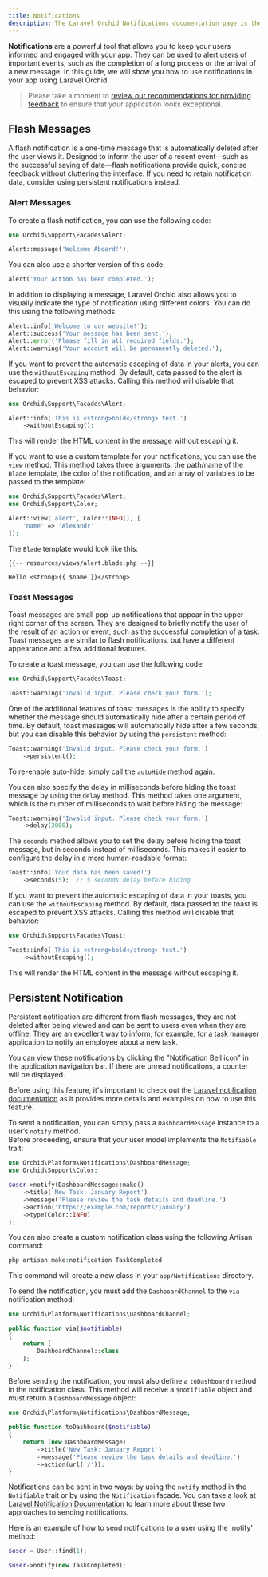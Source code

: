 ```yaml
---
title: Notifications
description: The Laravel Orchid Notifications documentation page is the ultimate resource for learning how to use the Orchid Notifications system to send real-time notifications to your users. Discover how to easily create and manage notification channels, customize notification templates, and send notifications through a variety of methods. Whether you're a beginner or an advanced developer, this page has everything you need to get started with Orchid Notifications.
---
```


**Notifications** are a powerful tool that allows you to keep your users informed and engaged with your app. They can be used to alert users of important events, such as the completion of a long process or the arrival of a new message. In this guide, we will show you how to use notifications in your app using Laravel Orchid.

> Please take a moment to [review our recommendations for providing feedback](https://orchid.software/en/hig/providing-feedback) to ensure that your application looks exceptional.

## Flash Messages

A flash notification is a one-time message that is automatically deleted after the user views it. 
Designed to inform the user of a recent event—such as the successful saving of data—flash notifications provide quick, concise feedback without cluttering the interface. 
If you need to retain notification data, consider using persistent notifications instead.

### Alert Messages

To create a flash notification, you can use the following code:

```php
use Orchid\Support\Facades\Alert;

Alert::message('Welcome Aboard!');
```

You can also use a shorter version of this code:

```php
alert('Your action has been completed.');
```

In addition to displaying a message, Laravel Orchid also allows you to visually indicate the type of notification using different colors. You can do this using the following methods:

```php
Alert::info('Welcome to our website!');
Alert::success('Your message has been sent.');
Alert::error('Please fill in all required fields.');
Alert::warning('Your account will be permanently deleted.');
```

If you want to prevent the automatic escaping of data in your alerts, you can use the `withoutEscaping` method. By default, data passed to the alert is escaped to prevent XSS attacks. Calling this method will disable that behavior:

```php
use Orchid\Support\Facades\Alert;

Alert::info('This is <strong>bold</strong> text.')
    ->withoutEscaping();
```

This will render the HTML content in the message without escaping it.

If you want to use a custom template for your notifications, you can use the `view` method. This method takes three arguments: the path/name of the `Blade` template, the color of the notification, and an array of variables to be passed to the template:

```php
use Orchid\Support\Facades\Alert;
use Orchid\Support\Color;

Alert::view('alert', Color::INFO(), [
    'name' => 'Alexandr'
]);
```

The `Blade` template would look like this:

```blade
{{-- resources/views/alert.blade.php --}}

Hello <strong>{{ $name }}</strong>
```

### Toast Messages

Toast messages are small pop-up notifications that appear in the upper right corner of the screen. They are designed to briefly notify the user of the result of an action or event, such as the successful completion of a task. Toast messages are similar to flash notifications, but have a different appearance and a few additional features.

To create a toast message, you can use the following code:

```php
use Orchid\Support\Facades\Toast;

Toast::warning('Invalid input. Please check your form.');
```

One of the additional features of toast messages is the ability to specify whether the message should automatically hide after a certain period of time. By default, toast messages will automatically hide after a few seconds, but you can disable this behavior by using the `persistent` method:

```php
Toast::warning('Invalid input. Please check your form.')
    ->persistent();
```

To re-enable auto-hide, simply call the `autoHide` method again.

You can also specify the delay in milliseconds before hiding the toast message by using the `delay` method. This method takes one argument, which is the number of milliseconds to wait before hiding the message:

```php
Toast::warning('Invalid input. Please check your form.')
    ->delay(2000);
```

The `seconds` method allows you to set the delay before hiding the toast message, but in seconds instead of milliseconds. 
This makes it easier to configure the delay in a more human-readable format:

```php
Toast::info('Your data has been saved!')
    ->seconds(5);  // 5 seconds delay before hiding
```

If you want to prevent the automatic escaping of data in your toasts, you can use the `withoutEscaping` method. By default, data passed to the toast is escaped to prevent XSS attacks. Calling this method will disable that behavior:

```php
use Orchid\Support\Facades\Toast;

Toast::info('This is <strong>bold</strong> text.')
    ->withoutEscaping();
```

This will render the HTML content in the message without escaping it.

## Persistent Notification

Persistent notification are different from flash messages, they are not deleted after being viewed and can be sent to users even when they are offline. 
They are an excellent way to inform, for example, for a task manager application to notify an employee about a new task.

You can view these notifications by clicking the "Notification Bell icon" in the application navigation bar. If there are unread notifications, a counter will be displayed.


Before using this feature, it's important to check out the [Laravel notification documentation](https://laravel.com/docs/notifications) as it provides more details and examples on how to use this feature.


To send a notification, you can simply pass a `DashboardMessage` instance to a user’s `notify` method.  
Before proceeding, ensure that your user model implements the `Notifiable` trait:

```php
use Orchid\Platform\Notifications\DashboardMessage;
use Orchid\Support\Color;

$user->notify(DashboardMessage::make()
    ->title('New Task: January Report')
    ->message('Please review the task details and deadline.')
    ->action('https://example.com/reports/january')
    ->type(Color::INFO)
);
```

You can also create a custom notification class using the following Artisan command:

```php
php artisan make:notification TaskCompleted
```


This command will create a new class in your `app/Notifications` directory.

To send the notification, you must add the `DashboardChannel` to the `via` notification method:


```php
use Orchid\Platform\Notifications\DashboardChannel;

public function via($notifiable)
{
    return [
        DashboardChannel::class
    ];
}
```

Before sending the notification, you must also define a `toDashboard` method in the notification class. 
This method will receive a `$notifiable` object and must return a `DashboardMessage` object:

```php
use Orchid\Platform\Notifications\DashboardMessage;

public function toDashboard($notifiable)
{
    return (new DashboardMessage)
        ->title('New Task: January Report')
        ->message('Please review the task details and deadline.')
        ->action(url('/'));
}
```


Notifications can be sent in two ways: by using the `notify` method in the `Notifiable` trait or by using the `Notification` facade.
You can take a look at [Laravel Notification Documentation](https://laravel.com/docs/notifications#sending-notifications) to learn more about these two approaches to sending notifications.

Here is an example of how to send notifications to a user using the 'notify' method:

```php
$user = User::find(1);

$user->notify(new TaskCompleted);
```
